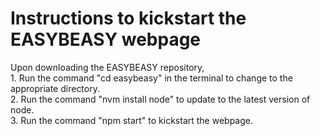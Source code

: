 # Instructions to kickstart the EASYBEASY webpage 
Upon downloading the EASYBEASY repository, <br>
    1. Run the command "cd easybeasy" in the terminal to change to the appropriate directory. <br>
    2. Run the command "nvm install node" to update to the latest version of node. <br>
    3. Run the command "npm start" to kickstart the webpage.